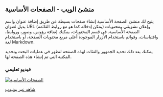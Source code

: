 ## منشئ الويب - الصفحات الأساسية

يتيح لك منشئ الصفحة الأساسية إنشاء صفحات بسيطة عن طريق إضافة عنوان واسم بديل لعنوان URL (يمكن إدخاله كما هو مع روابط القائمة) وإعلان تشويقي ومحتويات الصفحة الأساسية. في قسم المحتويات، يمكنك إضافة رؤوس، وصور، وروابط، واقتباسات، وقوائم باستخدام الأزرار الموجودة أعلى مربع محتويات الصفحة، أو باستخدام لغة Markdown.

يمكنك بعد ذلك تحديد الجمهور والفئات لهذه الصفحة لتظهر في عمليات البحث وتحديد المكتبة التي تم إنشاء هذه الصفحة لها.

### فيديو تعليمي

[![الصفحات الأساسية](/manual/images/basic-pages.jpg)](https://youtu.be/N9ug_EXAjHg)

[شاهد عبر يوتيوب](https://youtu.be/N9ug_EXAjHg)
